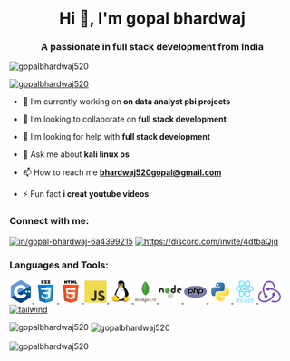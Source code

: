 <h1 align="center">Hi 👋, I'm gopal bhardwaj</h1>
<h3 align="center">A passionate in full stack development from India</h3>

<p align="left"> <img src="https://github-profile-trophy.vercel.app/?username=ryo-ma&theme=dracula" alt="gopalbhardwaj520" /> </p>

<p align="left"> <a href="https://github.com/ryo-ma/github-profile-trophy"><img src="https://github-profile-trophy.vercel.app/?username=gopalbhardwaj520" alt="gopalbhardwaj520" /></a> </p>

- 🔭 I’m currently working on **on data analyst  pbi projects**

- 👯 I’m looking to collaborate on **full stack development**

- 🤝 I’m looking for help with **full stack development**

- 💬 Ask me about **kali linux os**

- 📫 How to reach me **bhardwaj520gopal@gmail.com**

- ⚡ Fun fact **i creat youtube videos**

<h3 align="left">Connect with me:</h3>
<p align="left">
<a href="in/gopal-bhardwaj-6a4399215](https://www.linkedin.com/in/gopal-bhardwaj-6a4399215/" target="blank"><img align="center" src="https://raw.githubusercontent.com/rahuldkjain/github-profile-readme-generator/master/src/images/icons/Social/linked-in-alt.svg" alt="in/gopal-bhardwaj-6a4399215" height="30" width="40" /></a>
<a href="https://discord.gg/https://discord.com/invite/4dtbaQjq" target="blank"><img align="center" src="https://raw.githubusercontent.com/rahuldkjain/github-profile-readme-generator/master/src/images/icons/Social/discord.svg" alt="https://discord.com/invite/4dtbaQjq" height="30" width="40" /></a>
</p>

<h3 align="left">Languages and Tools:</h3>
<p align="left"> <a href="https://www.w3schools.com/cpp/" target="_blank" rel="noreferrer"> <img src="https://raw.githubusercontent.com/devicons/devicon/master/icons/cplusplus/cplusplus-original.svg" alt="cplusplus" width="40" height="40"/> </a> <a href="https://www.w3schools.com/css/" target="_blank" rel="noreferrer"> <img src="https://raw.githubusercontent.com/devicons/devicon/master/icons/css3/css3-original-wordmark.svg" alt="css3" width="40" height="40"/> </a> <a href="https://www.w3.org/html/" target="_blank" rel="noreferrer"> <img src="https://raw.githubusercontent.com/devicons/devicon/master/icons/html5/html5-original-wordmark.svg" alt="html5" width="40" height="40"/> </a> <a href="https://developer.mozilla.org/en-US/docs/Web/JavaScript" target="_blank" rel="noreferrer"> <img src="https://raw.githubusercontent.com/devicons/devicon/master/icons/javascript/javascript-original.svg" alt="javascript" width="40" height="40"/> </a> <a href="https://www.linux.org/" target="_blank" rel="noreferrer"> <img src="https://raw.githubusercontent.com/devicons/devicon/master/icons/linux/linux-original.svg" alt="linux" width="40" height="40"/> </a> <a href="https://www.mongodb.com/" target="_blank" rel="noreferrer"> <img src="https://raw.githubusercontent.com/devicons/devicon/master/icons/mongodb/mongodb-original-wordmark.svg" alt="mongodb" width="40" height="40"/> </a> <a href="https://nodejs.org" target="_blank" rel="noreferrer"> <img src="https://raw.githubusercontent.com/devicons/devicon/master/icons/nodejs/nodejs-original-wordmark.svg" alt="nodejs" width="40" height="40"/> </a> <a href="https://www.php.net" target="_blank" rel="noreferrer"> <img src="https://raw.githubusercontent.com/devicons/devicon/master/icons/php/php-original.svg" alt="php" width="40" height="40"/> </a> <a href="https://www.python.org" target="_blank" rel="noreferrer"> <img src="https://raw.githubusercontent.com/devicons/devicon/master/icons/python/python-original.svg" alt="python" width="40" height="40"/> </a> <a href="https://reactjs.org/" target="_blank" rel="noreferrer"> <img src="https://raw.githubusercontent.com/devicons/devicon/master/icons/react/react-original-wordmark.svg" alt="react" width="40" height="40"/> </a> <a href="https://redux.js.org" target="_blank" rel="noreferrer"> <img src="https://raw.githubusercontent.com/devicons/devicon/master/icons/redux/redux-original.svg" alt="redux" width="40" height="40"/> </a> <a href="https://tailwindcss.com/" target="_blank" rel="noreferrer"> <img src="https://www.vectorlogo.zone/logos/tailwindcss/tailwindcss-icon.svg" alt="tailwind" width="40" height="40"/> </a> </p>

<p><img align="left" src="https://github-readme-stats.vercel.app/api/top-langs?username=gopalbhardwaj520&show_icons=true&locale=en&layout=compact" alt="gopalbhardwaj520" /></p>

<p>&nbsp;<img align="center" src="https://github-readme-stats.vercel.app/api?username=gopalbhardwaj520&show_icons=true&locale=en" alt="gopalbhardwaj520" /></p>

<p><img align="center" src="https://github-readme-streak-stats.herokuapp.com/?user=gopalbhardwaj520&" alt="gopalbhardwaj520" /></p>

